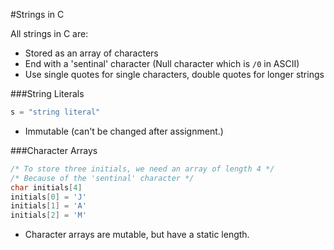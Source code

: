 #Strings in C

All strings in C are:
 * Stored as an array of characters
 * End with a 'sentinal' character (Null character which is `/0` in ASCII)
 * Use single quotes for single characters, double quotes for longer strings

###String Literals
```C
s = "string literal"
```

 * Immutable (can't be changed after assignment.)

###Character Arrays
```C
/* To store three initials, we need an array of length 4 */
/* Because of the 'sentinal' character */
char initials[4]
initials[0] = 'J'
initials[1] = 'A'
initials[2] = 'M'
```

 * Character arrays are mutable, but have a static length.
